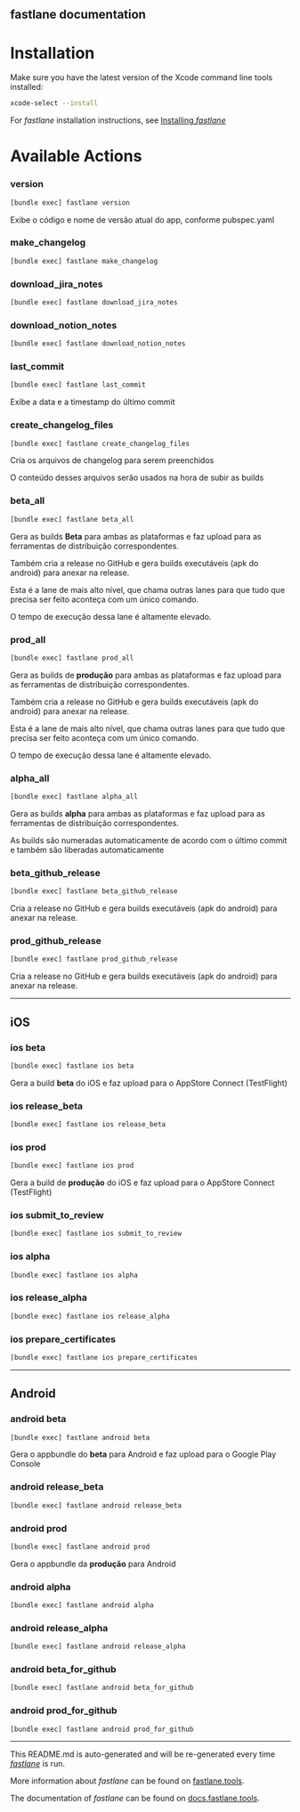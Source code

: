 fastlane documentation
----

# Installation

Make sure you have the latest version of the Xcode command line tools installed:

```sh
xcode-select --install
```

For _fastlane_ installation instructions, see [Installing _fastlane_](https://docs.fastlane.tools/#installing-fastlane)

# Available Actions

### version

```sh
[bundle exec] fastlane version
```

Exibe o código e nome de versão atual do app, conforme pubspec.yaml

### make_changelog

```sh
[bundle exec] fastlane make_changelog
```



### download_jira_notes

```sh
[bundle exec] fastlane download_jira_notes
```



### download_notion_notes

```sh
[bundle exec] fastlane download_notion_notes
```



### last_commit

```sh
[bundle exec] fastlane last_commit
```

Exibe a data e a timestamp do último commit

### create_changelog_files

```sh
[bundle exec] fastlane create_changelog_files
```

Cria os arquivos de changelog para serem preenchidos

O conteúdo desses arquivos serão usados na hora de subir as builds

### beta_all

```sh
[bundle exec] fastlane beta_all
```

Gera as builds **Beta** para ambas as plataformas e faz upload para as ferramentas de distribuição correspondentes.

Também cria a release no GitHub e gera builds executáveis (apk do android) para anexar na release.

Esta é a lane de mais alto nível, que chama outras lanes para que tudo que precisa ser feito aconteça com um único comando.

O tempo de execução dessa lane é altamente elevado.

### prod_all

```sh
[bundle exec] fastlane prod_all
```

Gera as builds de **produção** para ambas as plataformas e faz upload para as ferramentas de distribuição correspondentes.

Também cria a release no GitHub e gera builds executáveis (apk do android) para anexar na release.

Esta é a lane de mais alto nível, que chama outras lanes para que tudo que precisa ser feito aconteça com um único comando.

O tempo de execução dessa lane é altamente elevado.

### alpha_all

```sh
[bundle exec] fastlane alpha_all
```

Gera as builds **alpha** para ambas as plataformas e faz upload para as ferramentas de distribuição correspondentes.

As builds são numeradas automaticamente de acordo com o último commit e também são liberadas automaticamente

### beta_github_release

```sh
[bundle exec] fastlane beta_github_release
```

Cria a release no GitHub e gera builds executáveis (apk do android) para anexar na release.

### prod_github_release

```sh
[bundle exec] fastlane prod_github_release
```

Cria a release no GitHub e gera builds executáveis (apk do android) para anexar na release.

----


## iOS

### ios beta

```sh
[bundle exec] fastlane ios beta
```

Gera a build **beta** do iOS e faz upload para o AppStore Connect (TestFlight)

### ios release_beta

```sh
[bundle exec] fastlane ios release_beta
```



### ios prod

```sh
[bundle exec] fastlane ios prod
```

Gera a build de **produção** do iOS e faz upload para o AppStore Connect (TestFlight)

### ios submit_to_review

```sh
[bundle exec] fastlane ios submit_to_review
```



### ios alpha

```sh
[bundle exec] fastlane ios alpha
```



### ios release_alpha

```sh
[bundle exec] fastlane ios release_alpha
```



### ios prepare_certificates

```sh
[bundle exec] fastlane ios prepare_certificates
```



----


## Android

### android beta

```sh
[bundle exec] fastlane android beta
```

Gera o appbundle do **beta** para Android e faz upload para o Google Play Console

### android release_beta

```sh
[bundle exec] fastlane android release_beta
```



### android prod

```sh
[bundle exec] fastlane android prod
```

Gera o appbundle da **produção** para Android

### android alpha

```sh
[bundle exec] fastlane android alpha
```



### android release_alpha

```sh
[bundle exec] fastlane android release_alpha
```



### android beta_for_github

```sh
[bundle exec] fastlane android beta_for_github
```



### android prod_for_github

```sh
[bundle exec] fastlane android prod_for_github
```



----

This README.md is auto-generated and will be re-generated every time [_fastlane_](https://fastlane.tools) is run.

More information about _fastlane_ can be found on [fastlane.tools](https://fastlane.tools).

The documentation of _fastlane_ can be found on [docs.fastlane.tools](https://docs.fastlane.tools).
